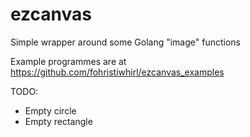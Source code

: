 # ezcanvas
Simple wrapper around some Golang "image" functions

Example programmes are at https://github.com/fohristiwhirl/ezcanvas_examples

TODO:

* Empty circle
* Empty rectangle
